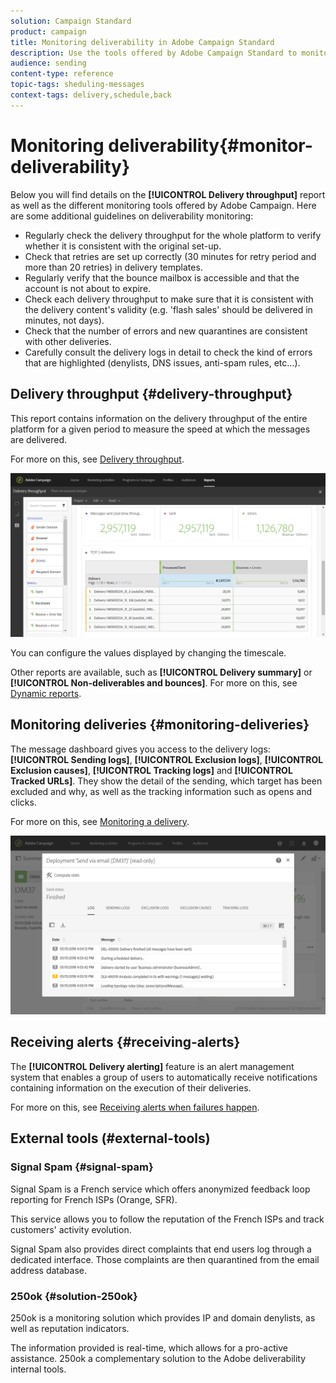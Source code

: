 ```yaml
---
solution: Campaign Standard
product: campaign
title: Monitoring deliverability in Adobe Campaign Standard
description: Use the tools offered by Adobe Campaign Standard to monitor your platform's deliverability.
audience: sending
content-type: reference
topic-tags: sheduling-messages
context-tags: delivery,schedule,back
---
```


# Monitoring deliverability{#monitor-deliverability}

Below you will find details on the **[!UICONTROL Delivery throughput]** report as well as the different monitoring tools offered by Adobe Campaign. Here are some additional guidelines on deliverability monitoring:
* Regularly check the delivery throughput for the whole platform to verify whether it is consistent with the original set-up.
* Check that retries are set up correctly (30 minutes for retry period and more than 20 retries) in delivery templates.
* Regularly verify that the bounce mailbox is accessible and that the account is not about to expire.
* Check each delivery throughput to make sure that it is consistent with the delivery content's validity (e.g. 'flash sales' should be delivered in minutes, not days).
* Check that the number of errors and new quarantines are consistent with other deliveries.
* Carefully consult the delivery logs in detail to check the kind of errors that are highlighted (denylists, DNS issues, anti-spam rules, etc…).

## Delivery throughput {#delivery-throughput}

This report contains information on the delivery throughput of the entire platform for a given period to measure the speed at which the messages are delivered.

For more on this, see [Delivery throughput](../../reporting/using/delivery-throughput.md).

![](assets/delivery_reports_1.png)

You can configure the values displayed by changing the timescale.

Other reports are available, such as **[!UICONTROL Delivery summary]** or **[!UICONTROL Non-deliverables and bounces]**. For more on this, see [Dynamic reports](../../reporting/using/about-dynamic-reports.md).

## Monitoring deliveries {#monitoring-deliveries}

The message dashboard gives you access to the delivery logs: **[!UICONTROL Sending logs]**, **[!UICONTROL Exclusion logs]**, **[!UICONTROL Exclusion causes]**, **[!UICONTROL Tracking logs]** and **[!UICONTROL Tracked URLs]**. They show the detail of the sending, which target has been excluded and why, as well as the tracking information such as opens and clicks.

For more on this, see [Monitoring a delivery](../../sending/using/monitoring-a-delivery.md).

![](assets/sending_delivery1.png)

## Receiving alerts {#receiving-alerts}

The **[!UICONTROL Delivery alerting]** feature is an alert management system that enables a group of users to automatically receive notifications containing information on the execution of their deliveries.

For more on this, see [Receiving alerts when failures happen](../../sending/using/receiving-alerts-when-failures-happen.md).

## External tools (#external-tools)

### Signal Spam {#signal-spam}

Signal Spam is a French service which offers anonymized feedback loop reporting for French ISPs (Orange, SFR).

This service allows you to follow the reputation of the French ISPs and track customers' activity evolution.

Signal Spam also provides direct complaints that end users log through a dedicated interface. Those complaints are then quarantined from the email address database.

### 250ok {#solution-250ok}

250ok is a monitoring solution which provides IP and domain denylists, as well as reputation indicators.

The information provided is real-time, which allows for a pro-active assistance. 250ok a complementary solution to the Adobe deliverability internal tools.

